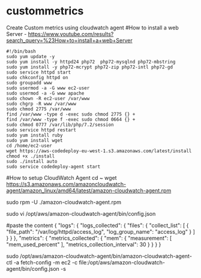 # custommetrics
Create Custom metrics using cloudwatch agent
#How to install a web Server - https://www.youtube.com/results?search_query=%23How+to+install+a+web+Server
```
#!/bin/bash
sudo yum update -y
sudo yum install -y httpd24 php72  php72-mysqlnd php72-mbstring
sudo yum install -y php72-mcrypt php72-zip php72-intl php72-gd
sudo service httpd start
sudo chkconfig httpd on
sudo groupadd www
sudo usermod -a -G www ec2-user
sudo usermod -a -G www apache
sudo chown -R ec2-user /var/www
sudo chgrp -R www /var/www
sudo chmod 2775 /var/www
find /var/www -type d -exec sudo chmod 2775 {} +
find /var/www -type f -exec sudo chmod 0664 {} +
sudo chmod 0777 /var/lib/php/7.2/session
sudo service httpd restart
sudo yum install ruby
sudo yum install wget
cd /home/ec2-user
wget https://aws-codedeploy-eu-west-1.s3.amazonaws.com/latest/install
chmod +x ./install
sudo ./install auto
sudo service codedeploy-agent start
```
#How to setup CloudWatch Agent 
cd ~
wget https://s3.amazonaws.com/amazoncloudwatch-agent/amazon_linux/amd64/latest/amazon-cloudwatch-agent.rpm

sudo rpm -U ./amazon-cloudwatch-agent.rpm

sudo vi /opt/aws/amazon-cloudwatch-agent/bin/config.json

#paste the content 
{
    "logs": {
        "logs_collected": {
            "files": {
                "collect_list": [
                    {
                        "file_path": "/var/log/httpd/access_log",
                        "log_group_name": "access_log"
                    }
                ]
            }
        }
    },
    "metrics": {
        "metrics_collected": {
            "mem": {
                "measurement": [
                    "mem_used_percent"
                ],
                "metrics_collection_interval": 30
            }
        }
    }
}

sudo /opt/aws/amazon-cloudwatch-agent/bin/amazon-cloudwatch-agent-ctl -a fetch-config -m ec2 -c file:/opt/aws/amazon-cloudwatch-agent/bin/config.json -s
